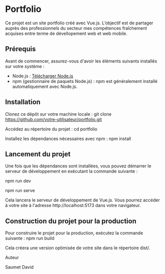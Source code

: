 # Portfolio
Ce projet est un site portfolio créé avec Vue.js.
L’objectif est de partager auprès des professionnels du secteur mes compétences fraîchement acquises entre terme de dévellopement web et web mobile. 

## Prérequis

Avant de commencer, assurez-vous d'avoir les éléments suivants installés sur votre système :

- Node.js : [Télécharger Node.js](https://nodejs.org/)
- npm (gestionnaire de paquets Node.js) : npm est généralement installé automatiquement avec Node.js.

## Installation

Clonez ce dépôt sur votre machine locale :
   git clone https://github.com/votre-utilisateur/portfolio.git
   
Accédez au répertoire du projet :
   cd portfolio

Installez les dépendances nécessaires avec npm :
   npm install

## Lancement du projet

Une fois que les dépendances sont installées, vous pouvez démarrer le serveur de développement en exécutant la commande suivante :

   npm run dev

   npm run serve
   
Cela lancera le serveur de développement de Vue.js. Vous pourrez accéder à votre site à l'adresse http://localhost:5173 dans votre navigateur.

## Construction du projet pour la production

Pour construire le projet pour la production, exécutez la commande suivante :
   npm run build

Cela créera une version optimisée de votre site dans le répertoire dist/.

Auteur

Saumet David
